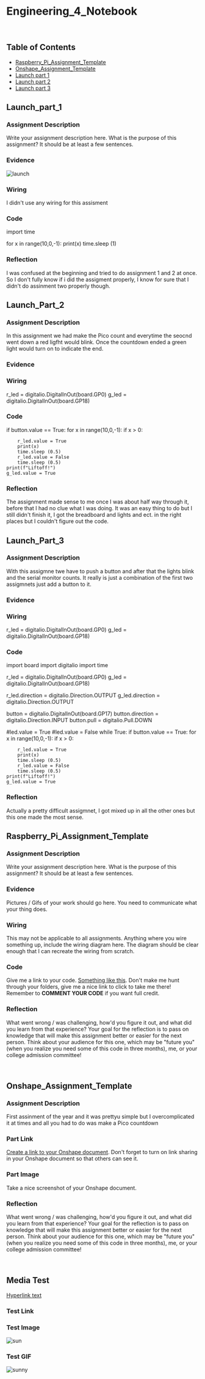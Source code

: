 # Engineering_4_Notebook

&nbsp;

## Table of Contents
* [Raspberry_Pi_Assignment_Template](#Raspberry_Pi_Assignment_Template)
* [Onshape_Assignment_Template](#Onshape_Assignment_Template)
* [Launch part 1](#Launch_Part_1)
* [Launch part 2](#Launch_Part_2)
* [Launch part 3](#Launch_Part_3)
&nbsp;
## Launch_part_1
### Assignment Description
Write your assignment description here. What is the purpose of this assignment? It should be at least a few sentences.
### Evidence
![launch](images/launch.png)
### Wiring
I didn't use any wiring for this assisment
### Code
import time

for x in range(10,0,-1):
  print(x) 
  time.sleep (1)

### Reflection
I was confused at the beginning and tried to do assignment 1 and 2 at once. So I don't fully know if i did the assigment properly, I know for sure that I didn't do assinment two properly though.
## Launch_Part_2
### Assignment Description
In this assignment we had make the Pico count and everytime the seocnd went down a red ligfht would blink. Once the countdown ended a green light would turn on to indicate the end.
### Evidence

### Wiring
r_led = digitalio.DigitalInOut(board.GP0)
g_led = digitalio.DigitalInOut(board.GP18)
### Code
if button.value == True:
    for x in range(10,0,-1):
      if x > 0:

        r_led.value = True
        print(x) 
        time.sleep (0.5)
        r_led.value = False
        time.sleep (0.5)
    print(f"Liftoff!")
    g_led.value = True 
 
### Reflection
The assignment made sense to me once I was about half way through it, before that I had no clue what I was doing. It was an easy thing to do but I still didn't finish it, I got the breadboard and lights and ect. in the right places but I couldn't figure out the code.
## Launch_Part_3
### Assignment Description
With this assigmne twe have to push a button and after that the lights blink and the serial monitor counts. It really is just a combination of the first two assigmnets just add a button to it.  
### Evidence

### Wiring
r_led = digitalio.DigitalInOut(board.GP0)
g_led = digitalio.DigitalInOut(board.GP18)
### Code
import board
import digitalio
import time

r_led = digitalio.DigitalInOut(board.GP0)
g_led = digitalio.DigitalInOut(board.GP18)

r_led.direction = digitalio.Direction.OUTPUT 
g_led.direction = digitalio.Direction.OUTPUT

button = digitalio.DigitalInOut(board.GP17)
button.direction = digitalio.Direction.INPUT 
button.pull = digitalio.Pull.DOWN

#led.value = True
#led.value = False
while True:
  if button.value == True:
    for x in range(10,0,-1):
      if x > 0:

        r_led.value = True
        print(x) 
        time.sleep (0.5)
        r_led.value = False
        time.sleep (0.5)
    print(f"Liftoff!")
    g_led.value = True 
 
### Reflection
Actually a pretty difficult assigmnet, I got mixed up in all the other ones but this one made the most sense. 
## Raspberry_Pi_Assignment_Template

### Assignment Description

Write your assignment description here. What is the purpose of this assignment? It should be at least a few sentences.

### Evidence 

Pictures / Gifs of your work should go here. You need to communicate what your thing does. 

### Wiring

This may not be applicable to all assignments. Anything where you wire something up, include the wiring diagram here. The diagram should be clear enough that I can recreate the wiring from scratch. 

### Code
Give me a link to your code. [Something like this](https://github.com/millerm22/Engineering_4_Notebook/blob/main/Raspberry_Pi/hello_world.py). Don't make me hunt through your folders, give me a nice link to click to take me there! Remember to **COMMENT YOUR CODE** if you want full credit. 

### Reflection

What went wrong / was challenging, how'd you figure it out, and what did you learn from that experience? Your goal for the reflection is to pass on knowledge that will make this assignment better or easier for the next person. Think about your audience for this one, which may be "future you" (when you realize you need some of this code in three months), me, or your college admission committee!

&nbsp;

## Onshape_Assignment_Template

### Assignment Description

First assinment of the year and it was prettyu simple but I overcomplicated it at times and all you had to do was make a Pico countdown 

### Part Link 

[Create a link to your Onshape document](https://cvilleschools.onshape.com/documents/003e413cee57f7ccccaa15c2/w/ea71050bb283bf3bf088c96c/e/c85ae532263d3b551e1795d0?renderMode=0&uiState=62d9b9d7883c4f335ec42021). Don't forget to turn on link sharing in your Onshape document so that others can see it. 

### Part Image

Take a nice screenshot of your Onshape document. 

### Reflection

What went wrong / was challenging, how'd you figure it out, and what did you learn from that experience? Your goal for the reflection is to pass on knowledge that will make this assignment better or easier for the next person. Think about your audience for this one, which may be "future you" (when you realize you need some of this code in three months), me, or your college admission committee!

&nbsp;

## Media Test
  [Hyperlink text](raspberry-pi/temp.py)
### Test Link

### Test Image
 ![sun](images/sun.png)  

### Test GIF
![sunny](images/sunny.gif)
